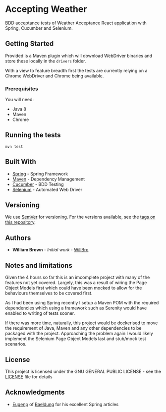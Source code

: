 # Accepting Weather

BDD acceptance tests of Weather Acceptance React application with Spring, Cucumber and Selenium.

## Getting Started

Provided is a Maven plugin which will download WebDriver binaries and store these locally in the ```drivers``` folder.

With a view to feature breadth first the tests are currently relying on a Chrome WebDriver and Chrome being available.

### Prerequisites

You will need:

* Java 8
* Maven
* Chrome

## Running the tests

```
mvn test
```

## Built With

* [Spring](https://spring.io/) - Spring Framework
* [Maven](https://maven.apache.org/) - Dependency Management
* [Cucumber](https://cucumber.io/) - BDD Testing
* [Selenium](www.seleniumhq.org) - Automated Web Driver

## Versioning

We use [SemVer](http://semver.org/) for versioning. For the versions available, see the [tags on this repository](https://github.com/WillBro/accepting-the-weather/project/tags). 

## Authors

* **William Brown** - *Initial work* - [WillBro](https://github.com/WillBro)

## Notes and limitations

Given the 4 hours so far this is an imcomplete project with many of the features not yet covered. Largely, this was a result of wiring the Page Object Models first which could have been mocked to allow for the behaviours themselves to be covered first.

As I had been using Spring recently I setup a Maven POM with the required dependencies which using a framework such as Serenity would have enabled to writing of tests sooner.

If there was more time, naturally, this project would be dockerised to move the requirement of Java, Maven and any other dependencies to be packaged with the project. Approaching the problem again I would likely implement the Selenium Page Object Models last and stub/mock test scenarios.

## License

This project is licensed under the GNU GENERAL PUBLIC LICENSE - see the [LICENSE](LICENSE.md) file for details

## Acknowledgments

* [Eugenp](https://github.com/eugenp) of [Baeldung](www.baeldung.com) for his excellent Spring articles
